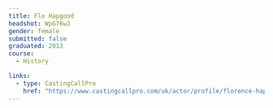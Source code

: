 ```yaml
---
title: Flo Hapgood
headshot: WpG76wJ
gender: female
submitted: false
graduated: 2013
course:
  - History

links:
  - type: CastingCallPro
    href: "https://www.castingcallpro.com/uk/actor/profile/florence-hapgood"
---
```

